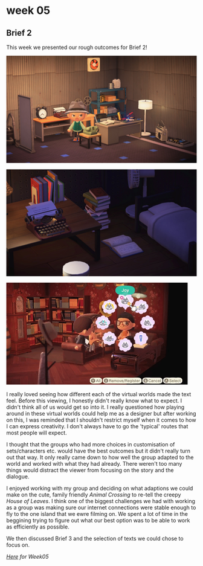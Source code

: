 # week 05

## Brief 2

This week we presented our rough outcomes for Brief 2! 

![](maddad.jpg)

![](papers.jpg)

![](bar.gif)

I really loved seeing how different each of the virtual worlds made the text feel. Before this viewing, I honestly didn't really know what to expect. I didn't think all of us would get so into it. I really questioned how playing around in these virtual worlds could help me as a designer but after working on this, I was reminded that I shouldn't restrict myself when it comes to how I can express creativity. I don't always have to go the 'typical' routes that most people will expect. 

I thought that the groups who had more choices in customisation of sets/characters etc. would have the best outcomes but it didn't really turn out that way. It only really came down to how well the group adapted to the world and worked with what they had already. There weren't too many things would distract the viewer from focusing on the story and the dialogue.

I enjoyed working with my group and deciding on what adaptions we could make on the cute, family friendly *Animal Crossing* to re-tell the creepy *House of Leaves*. I think one of the biggest challenges we had with working as a group was making sure our internet connections were stable enough to fly to the one island that we ewre filming on. We spent a lot of time in the beggining trying to figure out what our best option was to be able to work as efficiently as possible.

We then discussed Brief 3 and the selection of texts we could chose to focus on. 

*[Here](https://robymanlongat.github.io/c0dewords/week05) for Week05*
